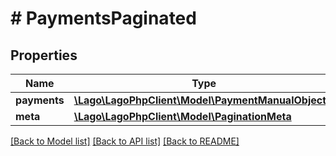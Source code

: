 # # PaymentsPaginated

## Properties

Name | Type | Description | Notes
------------ | ------------- | ------------- | -------------
**payments** | [**\Lago\LagoPhpClient\Model\PaymentManualObject[]**](PaymentManualObject.md) |  |
**meta** | [**\Lago\LagoPhpClient\Model\PaginationMeta**](PaginationMeta.md) |  |

[[Back to Model list]](../../README.md#models) [[Back to API list]](../../README.md#endpoints) [[Back to README]](../../README.md)
